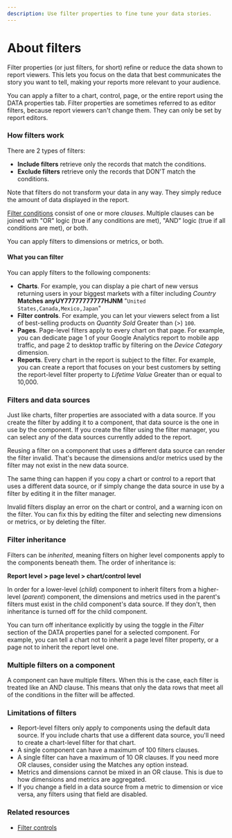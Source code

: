```yaml
---
description: Use filter properties to fine tune your data stories.
---
```


# About filters

Filter properties (or just filters, for short) refine or reduce the data shown to report viewers. This lets you focus on the data that best communicates the story you want to tell, making your reports more relevant to your audience.

You can apply a filter to a chart, control, page, or the entire report using the DATA properties tab. Filter properties are sometimes referred to as editor filters, because report viewers can't change them. They can only be set by report editors.

### How filters work

There are 2 types of filters:

* **Include filters** retrieve only the records that match the conditions.
* **Exclude filters** retrieve only the records that DON'T match the conditions.

Note that filters do not transform your data in any way. They simply reduce the amount of data displayed in the report.

[Filter conditions](broken-reference) consist of one or more _clauses_. Multiple clauses can be joined with "OR" logic (true if any conditions are met), "AND" logic (true if all conditions are met), or both.

You can apply filters to dimensions or metrics, or both.

#### What you can filter <a href="#what-you-can-filter" id="what-you-can-filter"></a>

You can apply filters to the following components:

* **Charts**. For example, you can display a pie chart of new versus returning users in your biggest markets with a filter including _Country_ **Matches anyUY77777777777HJNM** "`United States,Canada,Mexico,Japan`"
* **Filter controls**. For example, you can let your viewers select from a list of best-selling products on _Quantity Sold_ Greater than (>) `100`.
* **Pages**. Page-level filters apply to every chart on that page. For example, you can dedicate page 1 of your Google Analytics report to mobile app traffic, and page 2 to desktop traffic by filtering on the _Device Category_ dimension.
* **Reports**. Every chart in the report is subject to the filter. For example, you can create a report that focuses on your best customers by setting the report-level filter property to _Lifetime Value_ Greater than or equal to 10,000.

### Filters and data sources <a href="#filters-and-data-sources" id="filters-and-data-sources"></a>

Just like charts, filter properties are associated with a data source. If you create the filter by adding it to a component, that data source is the one in use by the component. If you create the filter using the filter manager, you can select any of the data sources currently added to the report.

Reusing a filter on a component that uses a different data source can render the filter invalid. That's because the dimensions and/or metrics used by the filter may not exist in the new data source.

The same thing can happen if you copy a chart or control to a report that uses a different data source, or if simply change the data source in use by a filter by editing it in the filter manager.

Invalid filters display an error on the chart or control, and a warning icon on the filter. You can fix this by editing the filter and selecting new dimensions or metrics, or by deleting the filter.

### Filter inheritance <a href="#filter-inheritance" id="filter-inheritance"></a>

Filters can be _inherited_, meaning filters on higher level components apply to the components beneath them. The order of inheritance is:

**Report level > page level > chart/control level**

In order for a lower-level (_child_) component to inherit filters from a higher-level (_parent_) component, the dimensions and metrics used in the parent's filters must exist in the child component's data source. If they don't, then inheritance is turned off for the child component.

You can turn off inheritance explicitly by using the toggle in the _Filter_ section of the DATA properties panel for a selected component. For example, you can tell a chart not to inherit a page level filter property, or a page not to inherit the report level one.

### Multiple filters on a component <a href="#multiple-filters-on-a-component" id="multiple-filters-on-a-component"></a>

A component can have multiple filters. When this is the case, each filter is treated like an AND clause. This means that only the data rows that meet all of the conditions in the filter will be affected.

### Limitations of filters <a href="#limitations-of-filters" id="limitations-of-filters"></a>

* Report-level filters only apply to components using the default data source. If you include charts that use a different data source, you'll need to create a chart-level filter for that chart.
* A single component can have a maximum of 100 filters clauses.
* A single filter can have a maximum of 10 OR clauses. If you need more OR clauses, consider using the Matches any option instead.
* Metrics and dimensions cannot be mixed in an OR clause. This is due to how dimensions and metrics are aggregated.
* If you change a field in a data source from a metric to dimension or vice versa, any filters using that field are disabled.

### Related resources <a href="#related-resources" id="related-resources"></a>

* [Filter controls](broken-reference)
